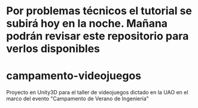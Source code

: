 # Por problemas técnicos el tutorial se subirá hoy en la noche. Mañana podrán revisar este repositorio para verlos disponibles
# campamento-videojuegos
Proyecto en Unity3D para el taller de videojuegos dictado en la UAO en el marco del evento "Campamento de Verano de Ingeniería"
